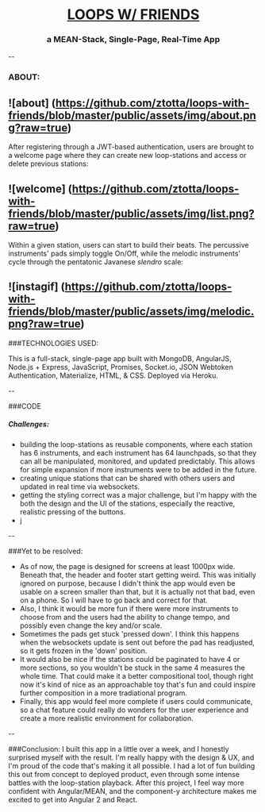 # <center>[LOOPS W/ FRIENDS](https://l00ps-with-fri3nds.herokuapp.com)
### <center> a MEAN-Stack, Single-Page, Real-Time App
--
### ABOUT:
![about] (https://github.com/ztotta/loops-with-friends/blob/master/public/assets/img/about.png?raw=true)
--

After registering through a JWT-based authentication, users are brought to a welcome page where they can create new loop-stations and access or delete previous stations:

![welcome] (https://github.com/ztotta/loops-with-friends/blob/master/public/assets/img/list.png?raw=true)
--

Within a given station, users can start to build their beats. The percussive instruments' pads simply toggle On/Off, while the melodic instruments' cycle through the pentatonic Javanese <em>slendro</em> scale:

![instagif] (https://github.com/ztotta/loops-with-friends/blob/master/public/assets/img/melodic.png?raw=true)
--

###TECHNOLOGIES USED:

This is a full-stack, single-page app built with MongoDB, AngularJS, Node.js + Express, JavaScript, Promises, Socket.io, JSON Webtoken Authentication, Materialize, HTML, & CSS. Deployed via Heroku.

--

###CODE

##### Challenges: <br>
- building the loop-stations as reusable components, where each station has 6 instruments, and each instrument has 64 launchpads, so that they can all be manipulated, monitored, and updated predictably. This allows for simple expansion if more instruments were to be added in the future. <br>
- creating unique stations that can be shared with others users and updated in real time via websockets. <br>
- getting the styling correct was a major challenge, but I'm happy with the both the design and the UI of the stations, especially the reactive, realistic pressing of the buttons.
- j

--

###Yet to be resolved:
- As of now, the page is designed for screens at least 1000px wide. Beneath that, the header and footer start getting weird. This was initially ignored on purpose, because I didn't think the app would even be usable on a screen smaller than that, but it is actually not that bad, even on a phone. So I will have to go back and correct for that. <br>
- Also, I think it would be more fun if there were more instruments to choose from and the users had the ability to change tempo, and possibly even change the key and/or scale. <br>
- Sometimes the pads get stuck 'pressed down'. I think this happens when the websockets update is sent out before the pad has readjusted, so it gets frozen in the 'down' position. <br>
- It would also be nice if the stations could be paginated to have 4 or more sections, so you wouldn't be stuck in the same 4 measures the whole time. That could make it a better compositional tool, though right now it's kind of nice as an approachable toy that's fun and could inspire further composition in a more tradiational program. <br>
- Finally, this app would feel more complete if users could communicate, so a chat feature could really do wonders for the user experience and create a more realistic environment for collaboration.

--

###Conclusion:
I built this app in a little over a week, and I honestly surprised myself with the result. I'm really happy with the design & UX, and I'm proud of the code that's making it all possible. I had a lot of fun building this out from concept to deployed product, even through some intense battles with the loop-station playback. After this project, I feel way more confident with Angular/MEAN, and the component-y architecture makes me excited to get into Angular 2 and React.
